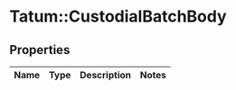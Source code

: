 # Tatum::CustodialBatchBody

## Properties
Name | Type | Description | Notes
------------ | ------------- | ------------- | -------------

